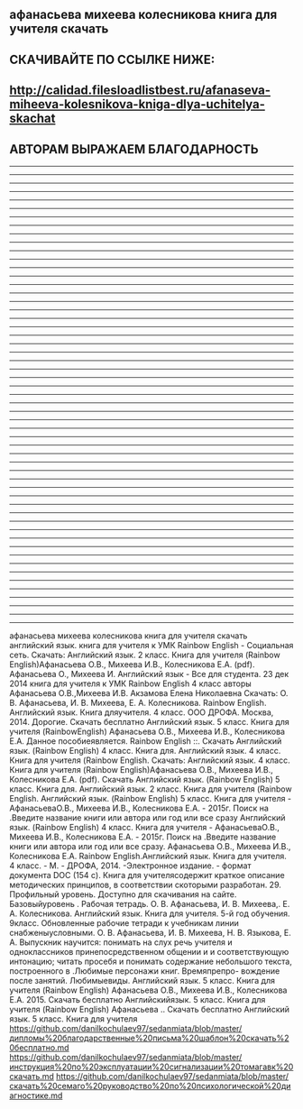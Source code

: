 афанасьева михеева колесникова книга для учителя скачать
--------------------------------------------------
СКАЧИВАЙТЕ ПО ССЫЛКЕ НИЖЕ:
--------------------------------------------------
http://calidad.filesloadlistbest.ru/afanaseva-miheeva-kolesnikova-kniga-dlya-uchitelya-skachat
--------------------------------------------------
АВТОРАМ ВЫРАЖАЕМ БЛАГОДАРНОСТЬ
--------------------------------------------------
--------------------------------------------------
--------------------------------------------------
--------------------------------------------------
--------------------------------------------------
--------------------------------------------------
--------------------------------------------------
--------------------------------------------------
--------------------------------------------------
--------------------------------------------------
--------------------------------------------------
--------------------------------------------------
--------------------------------------------------
--------------------------------------------------
--------------------------------------------------
--------------------------------------------------
--------------------------------------------------
--------------------------------------------------
--------------------------------------------------
--------------------------------------------------
--------------------------------------------------
--------------------------------------------------
--------------------------------------------------
--------------------------------------------------
--------------------------------------------------
--------------------------------------------------
--------------------------------------------------
--------------------------------------------------
--------------------------------------------------
--------------------------------------------------
--------------------------------------------------
--------------------------------------------------
--------------------------------------------------
--------------------------------------------------
--------------------------------------------------
--------------------------------------------------
--------------------------------------------------
--------------------------------------------------
--------------------------------------------------
--------------------------------------------------
--------------------------------------------------
--------------------------------------------------
--------------------------------------------------
--------------------------------------------------
--------------------------------------------------
--------------------------------------------------
--------------------------------------------------
--------------------------------------------------
--------------------------------------------------
--------------------------------------------------
--------------------------------------------------
--------------------------------------------------
--------------------------------------------------
--------------------------------------------------
--------------------------------------------------
--------------------------------------------------
афанасьева михеева колесникова книга для учителя скачать английский язык. книга для учителя к УМК  Rainbow English - Социальная сеть. Скачать: Английский язык. 2 класс. Книга для учителя (Rainbow English)Афанасьева О.В., Михеева И.В., Колесникова Е.А. (pdf). Афанасьева О., Михеева И. Английский язык - Все для студента. 23 дек 2014  книга для учителя к УМК  Rainbow English 4 класс авторы Афанасьева О.В.,Михеева И.В. Акзамова Елена Николаевна  Скачать:  О. В. Афанасьева, И. В. Михеева, Е. А. Колесникова. Rainbow English. Английский язык. Книга дляучителя. 4 класс. ООО ДРОФА. Москва, 2014. Дорогие. Скачать бесплатно Английский язык. 5 класс. Книга для учителя (RainbowEnglish) Афанасьева О.В., Михеева И.В., Колесникова Е.А. Данное пособиеявляется. Rainbow English ::. Скачать Английский язык. (Rainbow English) 4 класс. Книга для. Английский язык. 4 класс. Книга для учителя (Rainbow English. Скачать: Английский язык. 4 класс. Книга для учителя (Rainbow English)Афанасьева О.В., Михеева И.В., Колесникова Е.А. (pdf). Скачать Английский язык. (Rainbow English) 5 класс. Книга для. Английский язык. 2 класс. Книга для учителя (Rainbow English. Английский язык. (Rainbow English) 5 класс. Книга для учителя - АфанасьеваО.В., Михеева И.В., Колесникова Е.А. - 2015г. Поиск на .Введите название книги или автора или год или все сразу
Английский язык. (Rainbow English) 4 класс. Книга для учителя - АфанасьеваО.В., Михеева И.В., Колесникова Е.А. - 2015г. Поиск на .Введите название книги или автора или год или все сразу. Афанасьева О.В., Михеева И.В., Колесникова Е.А. Rainbow English.Английский язык. Книга для учителя. 4 класс. - М. - ДРОФА, 2014. -Электронное издание. - формат документа DOC (154 с). Книга для учителясодержит краткое описание методических принципов, в соответствии скоторыми разработан. 29. Профильный уровень. Доступно для скачивания на сайте. Базовыйуровень  . Рабочая тетрадь.  О. В. Афанасьева, И. В. Михеева,. Е. А. Колесникова. Английский язык. Книга для учителя. 5-й год обучения. 9класс. Обновленные рабочие тетради к учебникам линии снабженыусловными. О. В. Афанасьева, И. В. Михеева, Н. В. Языкова, Е. А. Выпускник научится: понимать на слух речь учителя и одноклассников принепосредственном общении и  и соответствующую интонацию; читать просебя и понимать содержание небольшого текста, построенного в .Любимые персонажи книг. Времяпрепро- вождение после занятий. Любимыевиды. Английский язык. 5 класс. Книга для учителя (Rainbow English) Афанасьева О.В., Михеева И.В., Колесникова Е.А. 2015. Скачать бесплатно Английскийязык. 5 класс. Книга для учителя (Rainbow English) Афанасьева .. Скачать бесплатно Английский язык. 5 класс. Книга для учителя
https://github.com/danilkochulaev97/sedanmiata/blob/master/дипломы%20благодарственные%20письма%20шаблон%20скачать%20бесплатно.md
https://github.com/danilkochulaev97/sedanmiata/blob/master/инструкция%20по%20эксплуатации%20сигнализации%20томагавк%20скачать.md
https://github.com/danilkochulaev97/sedanmiata/blob/master/скачать%20семаго%20руководство%20по%20психологической%20диагностике.md